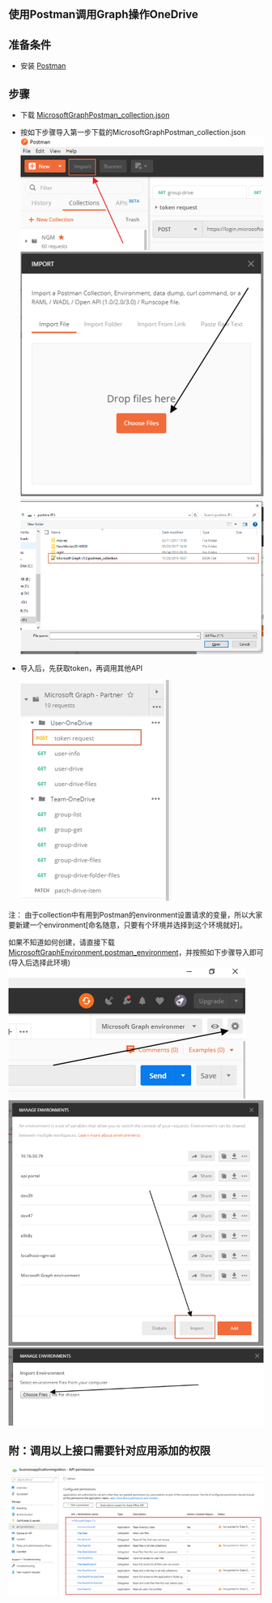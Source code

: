 ## 使用Postman调用Graph操作OneDrive

## 准备条件
* 安装 [Postman](https://www.getpostman.com/)

## 步骤

- 下载 [MicrosoftGraphPostman_collection.json](MicrosoftGraphPostman_collection.json)

- 按如下步骤导入第一步下载的MicrosoftGraphPostman_collection.json
  ![import](images/graph/import-btn.png)
  ![choose file](images/graph/choose-files.png)
  ![take-collection-file](images/graph/take-collection-file.png)

- 导入后，先获取token，再调用其他API

  ![get token](images/graph/get-token.png)

注：
由于collection中有用到Postman的environment设置请求的变量，所以大家要新建一个environment[命名随意，只要有个环境并选择到这个环境就好]。

如果不知道如何创建，请直接下载[MicrosoftGraphEnvironment.postman_environment](MicrosoftGraphEnvironment.postman_environment.json)，并按照如下步骤导入即可(导入后选择此环境)  
![get token](images/graph/gear.png)
![get token](images/graph/gear-import-btn.png)
![get token](images/graph/gear-choose-file.png)


## 附：调用以上接口需要针对应用添加的权限
![get token](images/graph/added-permissions.png)